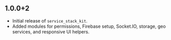 ## 1.0.0+2

- Initial release of `service_stack_kit`.
- Added modules for permissions, Firebase setup, Socket.IO, storage, geo services, and responsive UI helpers.
